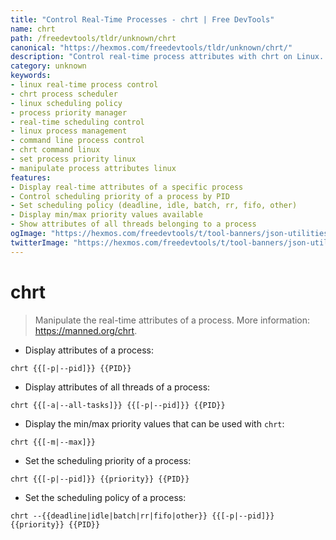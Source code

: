 ```yaml
---
title: "Control Real-Time Processes - chrt | Free DevTools"
name: chrt
path: /freedevtools/tldr/unknown/chrt
canonical: "https://hexmos.com/freedevtools/tldr/unknown/chrt/"
description: "Control real-time process attributes with chrt on Linux. Manage scheduling policies and priorities efficiently. Free online tool, no registration required."
category: unknown
keywords:
- linux real-time process control
- chrt process scheduler
- linux scheduling policy
- process priority manager
- real-time scheduling control
- linux process management
- command line process control
- chrt command linux
- set process priority linux
- manipulate process attributes linux
features:
- Display real-time attributes of a specific process
- Control scheduling priority of a process by PID
- Set scheduling policy (deadline, idle, batch, rr, fifo, other)
- Display min/max priority values available
- Show attributes of all threads belonging to a process
ogImage: "https://hexmos.com/freedevtools/t/tool-banners/json-utilities-banner.png"
twitterImage: "https://hexmos.com/freedevtools/t/tool-banners/json-utilities-banner.png"
---
```


# chrt

> Manipulate the real-time attributes of a process.
> More information: <https://manned.org/chrt>.

- Display attributes of a process:

`chrt {{[-p|--pid]}} {{PID}}`

- Display attributes of all threads of a process:

`chrt {{[-a|--all-tasks]}} {{[-p|--pid]}} {{PID}}`

- Display the min/max priority values that can be used with `chrt`:

`chrt {{[-m|--max]}}`

- Set the scheduling priority of a process:

`chrt {{[-p|--pid]}} {{priority}} {{PID}}`

- Set the scheduling policy of a process:

`chrt --{{deadline|idle|batch|rr|fifo|other}} {{[-p|--pid]}} {{priority}} {{PID}}`
